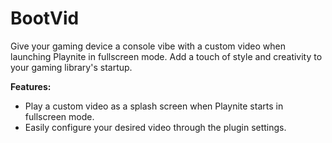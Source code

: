 # BootVid

Give your gaming device a console vibe with a custom video when launching Playnite in fullscreen mode. 
Add a touch of style and creativity to your gaming library's startup.

**Features:**

- Play a custom video as a splash screen when Playnite starts in fullscreen mode.
- Easily configure your desired video through the plugin settings.